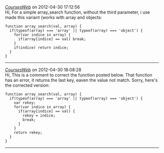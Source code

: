 *[CoursesWeb](http://www.coursesweb.net)* on 2012-04-30 17:12:56  
Hi,
For a simple array_search function, without the third parameter, i use made this variant (works with array and objects:
```
function array_search(val, array) {
  if(typeof(array) === 'array' || typeof(array) === 'object') {
    for(var indice in array) {
      if(array[indice] == val) break;
    }
    if(indice) return indice;
  }
}
```
---------------------------------------
*[CoursesWeb](http://www.coursesweb.net)* on 2012-04-30 18:08:28  
Hi,
This is a comment to correct the function posted below.
That function has an error, it returns the last key, eaven the value not match.
Sorry, here's the corrected version:
```
function array_search(val, array) {
  if(typeof(array) === 'array' || typeof(array) === 'object') {
    var rekey;
    for(var indice in array) {
      if(array[indice] == val) {
        rekey = indice;
        break;
      }
    }
    return rekey;
  }
}
```
---------------------------------------
